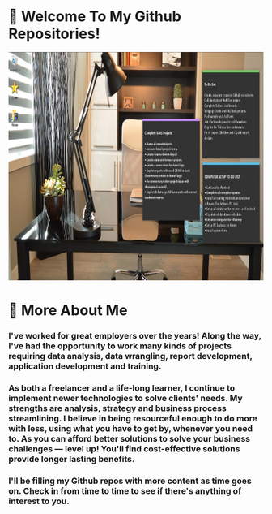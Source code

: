 # 👋 Welcome To My Github Repositories!
<img src="/assets/images/officework.jpg" width="1000" height="450"/>
<br/>

# :wave: More About Me

### I've worked for great employers over the years! Along the way, I've had the opportunity to work many kinds of projects requiring data analysis, data wrangling, report development, application development and training.

### As both a freelancer and a life-long learner, I continue to implement newer technologies to solve clients' needs. My strengths are analysis, strategy and business process streamlining. I believe in being resourceful enough to do more with less, using what you have to get by, whenever you need to. As you can afford better solutions to solve your business challenges — level up! You'll find cost-effective solutions provide longer lasting benefits. 

### I'll be filling my Github repos with more content as time goes on. Check in from time to time to see if there's anything of interest to you.







<!--
**curtild/curtild** is a ✨ _special_ ✨ repository because its `README.md` (this file) appears on your GitHub profile.
<a href="#"><img class="avatar avatar-user" src="https://avatars.githubusercontent.com/u/20559941?s=48&amp;v=4" width="38" height="38" style="border-radius:50%" alt="@curtild"></a> 
Here are some ideas to get you started:

- 🔭 I’m currently working on ...
- 🌱 I’m currently learning ...
- 👯 I’m looking to collaborate on ...
- 🤔 I’m looking for help with ...
- 💬 Ask me about ...
- 📫 How to reach me: ...
- 😄 Pronouns: ...
- ⚡ Fun fact: ...
-->
